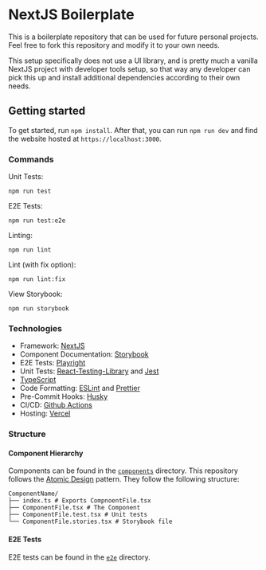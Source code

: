 # NextJS Boilerplate

This is a boilerplate repository that can be used for future personal projects. Feel free to fork this repository and modify it to your own needs.

This setup specifically does not use a UI library, and is pretty much a vanilla NextJS project with developer tools setup, so that way any developer can pick this up and install additional dependencies according to their own needs.

## Getting started

To get started, run `npm install`. After that, you can run `npm run dev` and find the website hosted at `https://localhost:3000`.

### Commands

Unit Tests:

```
npm run test
```

E2E Tests:

```
npm run test:e2e
```

Linting:

```
npm run lint
```

Lint (with fix option):

```
npm run lint:fix
```

View Storybook:

```
npm run storybook
```

### Technologies

- Framework: [NextJS](https://nextjs.org/docs)
- Component Documentation: [Storybook](https://storybook.js.org/)
- E2E Tests: [Playright](https://playwright.dev/)
- Unit Tests: [React-Testing-Library](https://testing-library.com/docs/react-testing-library/intro/) and [Jest](https://jestjs.io/)
- [TypeScript](https://www.typescriptlang.org/)
- Code Formatting: [ESLint](https://eslint.org/) and [Prettier](https://prettier.io/)
- Pre-Commit Hooks: [Husky](https://typicode.github.io/husky/#/)
- CI/CD: [Github Actions](https://docs.github.com/en/actions)
- Hosting: [Vercel](https://vercel.com/)

### Structure

#### Component Hierarchy

Components can be found in the [`components`](./src/components/) directory. This repository follows the [Atomic Design](https://andela.com/insights/structuring-your-react-application-atomic-design-principles/) pattern. They follow the following structure:

```
ComponentName/
├── index.ts # Exports CompnoentFile.tsx
├── ComponentFile.tsx # The Component
├── ComponentFile.test.tsx # Unit tests
└── ComponentFile.stories.tsx # Storybook file
```

#### E2E Tests

E2E tests can be found in the [`e2e`](./src/e2e) directory.
